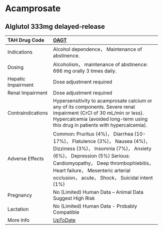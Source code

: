 # Acamprosate

## Alglutol 333mg delayed-release

| TAH Drug Code      | [OAGT](https://www.tahsda.org.tw/drugs/hissearch.php?drug_code=OAGT)                                                                                                                                                                                                               |
|:-------------------|:-----------------------------------------------------------------------------------------------------------------------------------------------------------------------------------------------------------------------------------------------------------------------------------|
| Indications        | Alcohol dependence， Maintenance of abstinence.                                                                                                                                                                                                                                    |
| Dosing             | Alcoholism， maintenance of abstinence: 666 mg orally 3 times daily.                                                                                                                                                                                                               |
| Hepatic Impairment | Dose adjustment required                                                                                                                                                                                                                                                           |
| Renal Impairment   | Dose adjustment required                                                                                                                                                                                                                                                           |
| Contraindications  | Hypersensitivity to acamprosate calcium or any of its components. Severe renal impairment (CrCl of 30 mL/min or less). Hypercalcemia (avoided long-term using this drug in patients with hypercalcemia).                                                                           |
| Adverse Effects    | Common: Pruritus (4%)， Diarrhea (10-17%)， Flatulence (3%)， Nausea (4%)， Dizziness (3%)， Insomnia (7%)， Anxiety (6%)， Depression (5%) Serious: Cardiomyopathy， Deep thrombophlebitis， Heart failure， Mesenteric arterial occlusion， acute， Shock， Suicidal intent (1%) |
| Pregnancy          | No (Limited) Human Data – Animal Data Suggest High Risk                                                                                                                                                                                                                            |
| Lactation          | No (Limited) Human Data - Probably Compatible                                                                                                                                                                                                                                      |
| More Info          | [UpToDate](https://www.uptodate.com/contents/acamprosate-drug-information)                                                                                                                                                                                                         |

